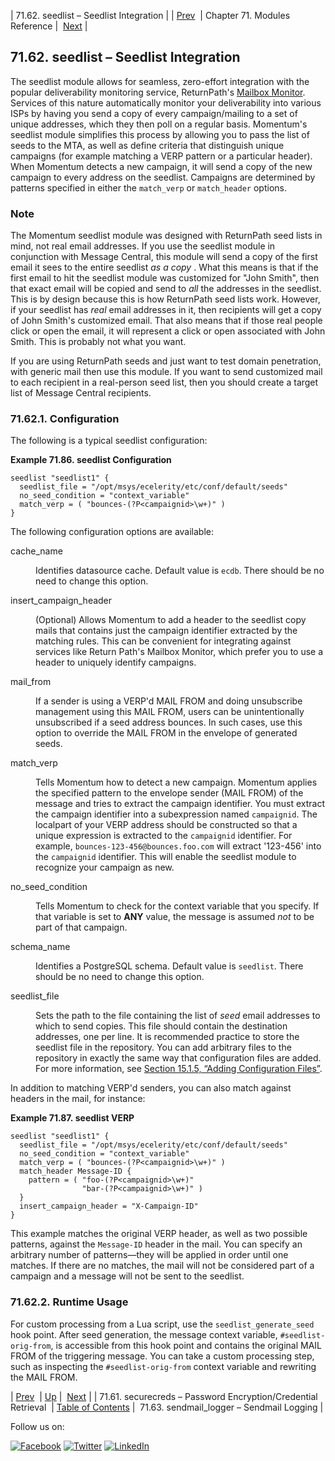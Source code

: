 | 71.62. seedlist – Seedlist Integration |
| [Prev](modules.securecreds.php)  | Chapter 71. Modules Reference |  [Next](modules.sendmail_logger.php) |

## 71.62. seedlist – Seedlist Integration

<a class="indexterm" name="idp22912176"></a>

The seedlist module allows for seamless, zero-effort integration with the popular deliverability monitoring service, ReturnPath's [Mailbox Monitor](http://www.returnpath.net/commercialsender/monitoring/). Services of this nature automatically monitor your deliverability into various ISPs by having you send a copy of every campaign/mailing to a set of unique addresses, which they then poll on a regular basis. Momentum's seedlist module simplifies this process by allowing you to pass the list of seeds to the MTA, as well as define criteria that distinguish unique campaigns (for example matching a VERP pattern or a particular header). When Momentum detects a new campaign, it will send a copy of the new campaign to every address on the seedlist. Campaigns are determined by patterns specified in either the `match_verp` or `match_header` options.

### Note

The Momentum seedlist module was designed with ReturnPath seed lists in mind, not real email addresses. If you use the seedlist module in conjunction with Message Central, this module will send a copy of the first email it sees to the entire seedlist *as a copy* . What this means is that if the first email to hit the seedlist module was customized for "John Smith", then that exact email will be copied and send to *all* the addresses in the seedlist. This is by design because this is how ReturnPath seed lists work. However, if your seedlist has *real* email addresses in it, then recipients will get a copy of John Smith's customized email. That also means that if those real people click or open the email, it will represent a click or open associated with John Smith. This is probably not what you want.

If you are using ReturnPath seeds and just want to test domain penetration, with generic mail then use this module. If you want to send customized mail to each recipient in a real-person seed list, then you should create a target list of Message Central recipients.

### 71.62.1. Configuration

The following is a typical seedlist configuration:

<a name="example.seedlist.2"></a>

**Example 71.86. seedlist Configuration**

```
seedlist "seedlist1" {
  seedlist_file = "/opt/msys/ecelerity/etc/conf/default/seeds"
  no_seed_condition = "context_variable"
  match_verp = ( "bounces-(?P<campaignid>\w+)" )
}
```

The following configuration options are available:

<dl class="variablelist">

<dt>cache_name</dt>

<dd>

Identifies datasource cache. Default value is `ecdb`. There should be no need to change this option.

</dd>

<dt>insert_campaign_header</dt>

<dd>

(Optional) Allows Momentum to add a header to the seedlist copy mails that contains just the campaign identifier extracted by the matching rules. This can be convenient for integrating against services like Return Path's Mailbox Monitor, which prefer you to use a header to uniquely identify campaigns.

</dd>

<dt>mail_from</dt>

<dd>

If a sender is using a VERP'd MAIL FROM and doing unsubscribe management using this MAIL FROM, users can be unintentionally unsubscribed if a seed address bounces. In such cases, use this option to override the MAIL FROM in the envelope of generated seeds.

</dd>

<dt>match_verp</dt>

<dd>

Tells Momentum how to detect a new campaign. Momentum applies the specified pattern to the envelope sender (MAIL FROM) of the message and tries to extract the campaign identifier. You must extract the campaign identifier into a subexpression named `campaignid`. The localpart of your VERP address should be constructed so that a unique expression is extracted to the `campaignid` identifier. For example, `bounces-123-456@bounces.foo.com` will extract '123-456' into the `campaignid` identifier. This will enable the seedlist module to recognize your campaign as new.

</dd>

<dt>no_seed_condition</dt>

<dd>

Tells Momentum to check for the context variable that you specify. If that variable is set to **ANY** value, the message is assumed *not* to be part of that campaign.

</dd>

<dt>schema_name</dt>

<dd>

Identifies a PostgreSQL schema. Default value is `seedlist`. There should be no need to change this option.

</dd>

<dt>seedlist_file</dt>

<dd>

Sets the path to the file containing the list of *seed* email addresses to which to send copies. This file should contain the destination addresses, one per line. It is recommended practice to store the seedlist file in the repository. You can add arbitrary files to the repository in exactly the same way that configuration files are added. For more information, see [Section 15.1.5, “Adding Configuration Files”](conf.overview.php#conf.adding.configuration.files "15.1.5. Adding Configuration Files").

</dd>

</dl>

In addition to matching VERP'd senders, you can also match against headers in the mail, for instance:

<a name="example.seedlist.headers.3"></a>

**Example 71.87. seedlist VERP**

```
seedlist "seedlist1" {
  seedlist_file = "/opt/msys/ecelerity/etc/conf/default/seeds"
  no_seed_condition = "context_variable"
  match_verp = ( "bounces-(?P<campaignid>\w+)" )
  match_header Message-ID {
    pattern = ( "foo-(?P<campaignid>\w+)"
                "bar-(?P<campaignid>\w+)" )
  }
  insert_campaign_header = "X-Campaign-ID"
}
```

This example matches the original VERP header, as well as two possible patterns, against the `Message-ID` header in the mail. You can specify an arbitrary number of patterns—they will be applied in order until one matches. If there are no matches, the mail will not be considered part of a campaign and a message will not be sent to the seedlist.

### 71.62.2. Runtime Usage

For custom processing from a Lua script, use the `seedlist_generate_seed` hook point. After seed generation, the message context variable, `#seedlist-orig-from`, is accessible from this hook point and contains the original MAIL FROM of the triggering message. You can take a custom processing step, such as inspecting the `#seedlist-orig-from` context variable and rewriting the MAIL FROM.

| [Prev](modules.securecreds.php)  | [Up](modules.php) |  [Next](modules.sendmail_logger.php) |
| 71.61. securecreds – Password Encryption/Credential Retrieval  | [Table of Contents](index.php) |  71.63. sendmail_logger – Sendmail Logging |

Follow us on:

[![Facebook](https://support.messagesystems.com/images/icon-facebook.png)](http://www.facebook.com/messagesystems) [![Twitter](https://support.messagesystems.com/images/icon-twitter.png)](http://twitter.com/#!/MessageSystems) [![LinkedIn](https://support.messagesystems.com/images/icon-linkedin.png)](http://www.linkedin.com/company/message-systems)